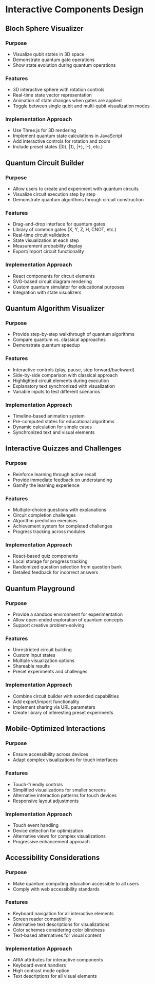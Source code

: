 # Interactive Components Design

## Bloch Sphere Visualizer

### Purpose
- Visualize qubit states in 3D space
- Demonstrate quantum gate operations
- Show state evolution during quantum operations

### Features
- 3D interactive sphere with rotation controls
- Real-time state vector representation
- Animation of state changes when gates are applied
- Toggle between single qubit and multi-qubit visualization modes

### Implementation Approach
- Use Three.js for 3D rendering
- Implement quantum state calculations in JavaScript
- Add interactive controls for rotation and zoom
- Include preset states (|0⟩, |1⟩, |+⟩, |-⟩, etc.)

## Quantum Circuit Builder

### Purpose
- Allow users to create and experiment with quantum circuits
- Visualize circuit execution step by step
- Demonstrate quantum algorithms through circuit construction

### Features
- Drag-and-drop interface for quantum gates
- Library of common gates (X, Y, Z, H, CNOT, etc.)
- Real-time circuit validation
- State visualization at each step
- Measurement probability display
- Export/import circuit functionality

### Implementation Approach
- React components for circuit elements
- SVG-based circuit diagram rendering
- Custom quantum simulator for educational purposes
- Integration with state visualizers

## Quantum Algorithm Visualizer

### Purpose
- Provide step-by-step walkthrough of quantum algorithms
- Compare quantum vs. classical approaches
- Demonstrate quantum speedup

### Features
- Interactive controls (play, pause, step forward/backward)
- Side-by-side comparison with classical approach
- Highlighted circuit elements during execution
- Explanatory text synchronized with visualization
- Variable inputs to test different scenarios

### Implementation Approach
- Timeline-based animation system
- Pre-computed states for educational algorithms
- Dynamic calculation for simple cases
- Synchronized text and visual elements

## Interactive Quizzes and Challenges

### Purpose
- Reinforce learning through active recall
- Provide immediate feedback on understanding
- Gamify the learning experience

### Features
- Multiple-choice questions with explanations
- Circuit completion challenges
- Algorithm prediction exercises
- Achievement system for completed challenges
- Progress tracking across modules

### Implementation Approach
- React-based quiz components
- Local storage for progress tracking
- Randomized question selection from question bank
- Detailed feedback for incorrect answers

## Quantum Playground

### Purpose
- Provide a sandbox environment for experimentation
- Allow open-ended exploration of quantum concepts
- Support creative problem-solving

### Features
- Unrestricted circuit building
- Custom input states
- Multiple visualization options
- Shareable results
- Preset experiments and challenges

### Implementation Approach
- Combine circuit builder with extended capabilities
- Add export/import functionality
- Implement sharing via URL parameters
- Create library of interesting preset experiments

## Mobile-Optimized Interactions

### Purpose
- Ensure accessibility across devices
- Adapt complex visualizations for touch interfaces

### Features
- Touch-friendly controls
- Simplified visualizations for smaller screens
- Alternative interaction patterns for touch devices
- Responsive layout adjustments

### Implementation Approach
- Touch event handling
- Device detection for optimization
- Alternative views for complex visualizations
- Progressive enhancement approach

## Accessibility Considerations

### Purpose
- Make quantum computing education accessible to all users
- Comply with web accessibility standards

### Features
- Keyboard navigation for all interactive elements
- Screen reader compatibility
- Alternative text descriptions for visualizations
- Color schemes considering color blindness
- Text-based alternatives for visual content

### Implementation Approach
- ARIA attributes for interactive components
- Keyboard event handlers
- High contrast mode option
- Text descriptions for all visual elements
